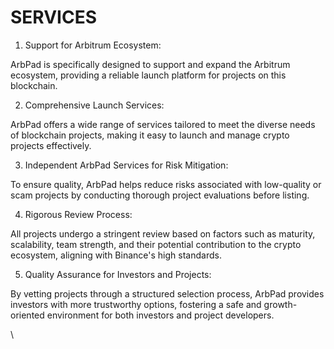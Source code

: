 # SERVICES

1. Support for Arbitrum Ecosystem:

ArbPad is specifically designed to support and expand the Arbitrum ecosystem, providing a reliable launch platform for projects on this blockchain.

2. Comprehensive Launch Services:

ArbPad offers a wide range of services tailored to meet the diverse needs of blockchain projects, making it easy to launch and manage crypto projects effectively.

3. Independent ArbPad Services for Risk Mitigation:

To ensure quality, ArbPad helps reduce risks associated with low-quality or scam projects by conducting thorough project evaluations before listing.

4. Rigorous Review Process:

All projects undergo a stringent review based on factors such as maturity, scalability, team strength, and their potential contribution to the crypto ecosystem, aligning with Binance's high standards.

5. Quality Assurance for Investors and Projects:

By vetting projects through a structured selection process, ArbPad provides investors with more trustworthy options, fostering a safe and growth-oriented environment for both investors and project developers.

\
